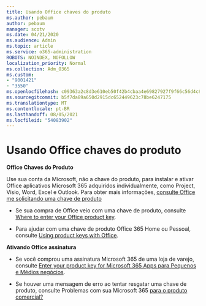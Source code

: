 ```yaml
---
title: Usando Office chaves do produto
ms.author: pebaum
author: pebaum
manager: scotv
ms.date: 04/21/2020
ms.audience: Admin
ms.topic: article
ms.service: o365-administration
ROBOTS: NOINDEX, NOFOLLOW
localization_priority: Normal
ms.collection: Adm_O365
ms.custom:
- "9001421"
- "3550"
ms.openlocfilehash: c09363a2c8d3e610eb50f42b4cbaa4e69827927f9f66c56d4c88b7ede3d85126
ms.sourcegitcommit: b5f7da89a650d2915dc652449623c78be6247175
ms.translationtype: MT
ms.contentlocale: pt-BR
ms.lasthandoff: 08/05/2021
ms.locfileid: "54083902"
---
```

# <a name="using-office-product-keys"></a>Usando Office chaves do produto

**Office Chaves do Produto**

Use sua conta da Microsoft, não a chave do produto, para instalar e ativar Office aplicativos Microsoft 365 adquiridos individualmente, como Project, Visio, Word, Excel e Outlook. Para obter mais informações, [consulte Office me solicitando uma chave de produto](https://support.office.com/article/12a5763a-d45c-4685-8c95-a44500213759?ui=en-US&rs=en-US&ad=US#bkmk_promptforpkey)

- Se sua compra de Office veio com uma chave de produto, consulte [Where to enter your Office product key](https://support.office.com/article/Where-to-enter-your-Office-product-key-0a82e5ae-739e-4b92-a6f4-2ec780c185db).

- Para ajudar com uma chave de produto Office 365 Home ou Pessoal, consulte [Using product keys with Office](https://support.office.com/article/using-product-keys-with-office-12a5763a-d45c-4685-8c95-a44500213759).

**Ativando Office assinatura** 

- Se você comprou uma assinatura Microsoft 365 de uma loja de varejo, consulte [Enter your product key for Microsoft 365 Apps para Pequenos e Médios negócios](https://docs.microsoft.com/microsoft-365/commerce/enter-your-product-key).

- Se houver uma mensagem de erro ao tentar resgatar uma chave de produto, consulte Problemas com sua Microsoft 365 [para o produto comercial?](https://docs.microsoft.com/microsoft-365/commerce/product-key-errors-and-solutions)

